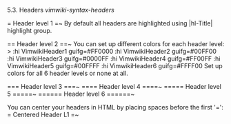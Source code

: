 5.3. Headers                                          *vimwiki-syntax-headers*

= Header level 1 =~
By default all headers are highlighted using |hl-Title| highlight group.

== Header level 2 ==~
You can set up different colors for each header level: >
  :hi VimwikiHeader1 guifg=#FF0000
  :hi VimwikiHeader2 guifg=#00FF00
  :hi VimwikiHeader3 guifg=#0000FF
  :hi VimwikiHeader4 guifg=#FF00FF
  :hi VimwikiHeader5 guifg=#00FFFF
  :hi VimwikiHeader6 guifg=#FFFF00
Set up colors for all 6 header levels or none at all.

=== Header level 3 ===~
==== Header level 4 ====~
===== Header level 5 =====~
====== Header level 6 ======~


You can center your headers in HTML by placing spaces before the first '=':
                     = Centered Header L1 =~
